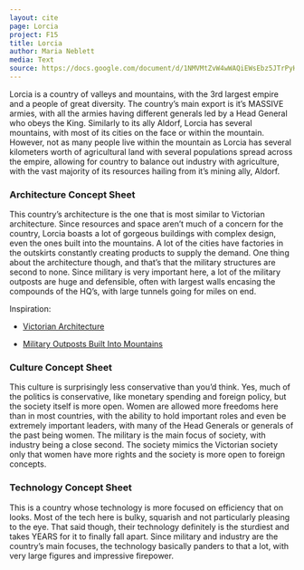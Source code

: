 ```yaml
---
layout: cite
page: Lorcia
project: F15
title: Lorcia
author: Maria Neblett
media: Text
source: https://docs.google.com/document/d/1NMVMtZvW4wWAQiEWsEbz5JTrPyHgKU9KS8RNLc1lGoE/edit?usp=sharing
---
```

Lorcia is a country of valleys and mountains, with the 3rd largest empire and a people of great diversity. The country’s main export is it’s MASSIVE armies, with all the armies having different generals led by a Head General who obeys the King. Similarly to its ally Aldorf, Lorcia has several mountains, with most of its cities on the face or within the mountain. However, not as many people live within the mountain as Lorcia has several kilometers worth of agricultural land with several populations spread across the empire, allowing for country to balance out industry with agriculture, with the vast majority of its resources hailing from it’s mining ally, Aldorf.

### Architecture Concept Sheet

This country’s architecture is the one that is most similar to Victorian architecture. Since resources and space aren’t much of a concern for the country, Lorcia boasts a lot of gorgeous buildings with complex design, even the ones built into the mountains. A lot of the cities have factories in the outskirts constantly creating products to supply the demand. One thing about the architecture though, and that’s that the military structures are second to none. Since military is very important here, a lot of the military outposts are huge and defensible, often with largest walls encasing the compounds of the HQ’s, with large tunnels going for miles on end.

Inspiration:

- [Victorian Architecture](https://www.google.com/search?q=victorian+architecture&espv=2&biw=1366&bih=667&source=lnms&tbm=isch&sa=X&ved=0CAYQ_AUoAWoVChMI38f1utOJyAIVR5QNCh2aRgUu)

- [Military Outposts Built Into Mountains](https://www.google.com/search?q=victorian+architecture&espv=2&biw=1366&bih=667&source=lnms&tbm=isch&sa=X&ved=0CAYQ_AUoAWoVChMI38f1utOJyAIVR5QNCh2aRgUu#tbm=isch&q=military+outposts+built+into+mountains)

### Culture Concept Sheet

This culture is surprisingly less conservative than you’d think. Yes, much of the politics is conservative, like monetary spending and foreign policy, but the society itself is more open. Women are allowed more freedoms here than in most countries, with the ability to hold important roles and even be extremely important leaders, with many of the Head Generals or generals of the past being women. The military is the main focus of society, with industry being a close second. The society mimics the Victorian society only that women have more rights and the society is more open to foreign concepts.

### Technology Concept Sheet

This is a country whose technology is more focused on efficiency that on looks. Most of the tech here is bulky, squarish and not particularly pleasing to the eye. That said though, their technology definitely is the sturdiest and takes YEARS for it to finally fall apart. Since military and industry are the country’s main focuses, the technology basically panders to that a lot, with very large figures and impressive firepower.
